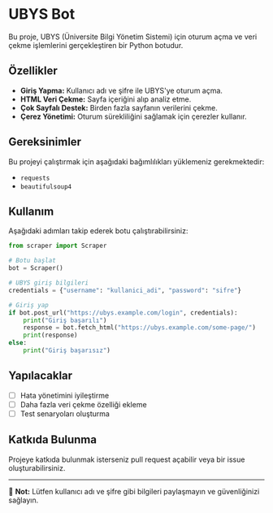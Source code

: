 # UBYS Bot

Bu proje, UBYS (Üniversite Bilgi Yönetim Sistemi) için oturum açma ve veri çekme işlemlerini gerçekleştiren bir Python botudur.

## Özellikler

- **Giriş Yapma:** Kullanıcı adı ve şifre ile UBYS'ye oturum açma.
- **HTML Veri Çekme:** Sayfa içeriğini alıp analiz etme.
- **Çok Sayfalı Destek:** Birden fazla sayfanın verilerini çekme.
- **Çerez Yönetimi:** Oturum sürekliliğini sağlamak için çerezler kullanır.

## Gereksinimler

Bu projeyi çalıştırmak için aşağıdaki bağımlılıkları yüklemeniz gerekmektedir:

- `requests`
- `beautifulsoup4`

## Kullanım

Aşağıdaki adımları takip ederek botu çalıştırabilirsiniz:

```python
from scraper import Scraper

# Botu başlat
bot = Scraper()

# UBYS giriş bilgileri
credentials = {"username": "kullanici_adi", "password": "sifre"}

# Giriş yap
if bot.post_url("https://ubys.example.com/login", credentials):
    print("Giriş başarılı")
    response = bot.fetch_html("https://ubys.example.com/some-page/")
    print(response)
else:
    print("Giriş başarısız")
```

## Yapılacaklar

- [ ] Hata yönetimini iyileştirme
- [ ] Daha fazla veri çekme özelliği ekleme
- [ ] Test senaryoları oluşturma

## Katkıda Bulunma

Projeye katkıda bulunmak isterseniz pull request açabilir veya bir issue oluşturabilirsiniz.

---

📌 **Not:** Lütfen kullanıcı adı ve şifre gibi bilgileri paylaşmayın ve güvenliğinizi sağlayın.

